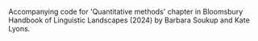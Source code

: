 Accompanying code for 'Quantitative methods' chapter in Bloomsbury Handbook of Linguistic Landscapes (2024) by Barbara Soukup and Kate Lyons.